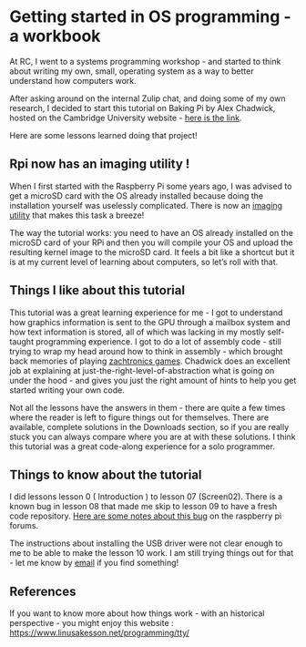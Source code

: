 # Getting started in OS programming - a workbook

At RC, I went to a systems programming workshop - and started to think about writing my own, small, operating system as a way to better understand how computers work.

After asking around on the internal Zulip chat, and doing some of my own research, I decided to start this tutorial on Baking Pi by Alex Chadwick, hosted on the Cambridge University website - [here is the link](https://www.cl.cam.ac.uk/projects/raspberrypi/tutorials/os/).

Here are some lessons learned doing that project!

## Rpi now has an imaging utility !

When I first started with the Raspberry Pi some years ago, I was advised to get a microSD card with the OS already installed because doing the installation yourself was uselessly complicated. There is now an [imaging utility](https://www.raspberrypi.org/blog/raspberry-pi-imager-imaging-utility/) that makes this task a breeze!

The way the tutorial works: you need to have an OS already installed on the microSD card of your RPi and then you will compile your OS and upload the resulting kernel image to the microSD card. It feels a bit like a shortcut but it is at my current level of learning about computers, so let’s roll with that.

## Things I like about this tutorial

This tutorial was a great learning experience for me - I got to understand how graphics information is sent to the GPU through a mailbox system and how text information is stored, all of which was lacking in my mostly self-taught programming experience. I got to do a lot of assembly code - still trying to wrap my head around how to think in assembly - which brought back memories of playing [zachtronics games](http://www.zachtronics.com/). Chadwick does an excellent job at explaining at just-the-right-level-of-abstraction what is going on under the hood - and gives you just the right amount of hints to help you get started writing your own code.

Not all the lessons have the answers in them - there are quite a few times where the reader is left to figure things out for themselves. There are available, complete solutions in the Downloads section, so if you are really stuck you can always compare where you are at with these solutions. I think this tutorial was a great code-along experience for a solo programmer. 

## Things to know about the tutorial

I did lessons lesson 0 ( Introduction ) to lesson 07 (Screen02). There is a known bug in lesson 08 that made me skip to lesson 09 to have a fresh code repository. [Here are some notes about this bug](https://www.raspberrypi.org/forums/viewtopic.php?p=828386#p828386) on the raspberry pi forums.

The instructions about installing the USB driver were not clear enough to me to be able to make the lesson 10 work. I am still trying things out for that - let me know by [email](mailto:fleuve.programmation@gmail.com) if you find something!


## References

If you want to know more about how things work - with an historical perspective - you might enjoy this website : https://www.linusakesson.net/programming/tty/
